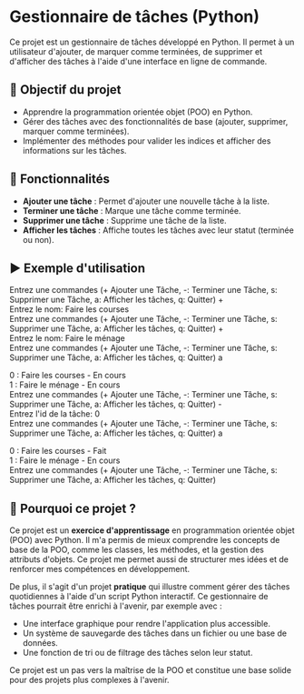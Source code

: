 # Gestionnaire de tâches (Python)

Ce projet est un gestionnaire de tâches développé en Python. Il permet à un utilisateur d'ajouter, de marquer comme terminées, de supprimer et d'afficher des tâches à l'aide d'une interface en ligne de commande.

## 🎯 Objectif du projet

- Apprendre la programmation orientée objet (POO) en Python.
- Gérer des tâches avec des fonctionnalités de base (ajouter, supprimer, marquer comme terminées).
- Implémenter des méthodes pour valider les indices et afficher des informations sur les tâches.

## 🧠 Fonctionnalités

- **Ajouter une tâche** : Permet d'ajouter une nouvelle tâche à la liste.
- **Terminer une tâche** : Marque une tâche comme terminée.
- **Supprimer une tâche** : Supprime une tâche de la liste.
- **Afficher les tâches** : Affiche toutes les tâches avec leur statut (terminée ou non).

## ▶️ Exemple d'utilisation

Entrez une commandes (+ Ajouter une Tâche, -: Terminer une Tâche, s: Supprimer une Tâche, a: Afficher les tâches, q: Quitter) +  
Entrez le nom: Faire les courses  
Entrez une commandes (+ Ajouter une Tâche, -: Terminer une Tâche, s: Supprimer une Tâche, a: Afficher les tâches, q: Quitter) +  
Entrez le nom: Faire le ménage  
Entrez une commandes (+ Ajouter une Tâche, -: Terminer une Tâche, s: Supprimer une Tâche, a: Afficher les tâches, q: Quitter) a  

0 : Faire les courses - En cours  
1 : Faire le ménage - En cours  
Entrez une commandes (+ Ajouter une Tâche, -: Terminer une Tâche, s: Supprimer une Tâche, a: Afficher les tâches, q: Quitter) -  
Entrez l'id de la tâche: 0  
Entrez une commandes (+ Ajouter une Tâche, -: Terminer une Tâche, s: Supprimer une Tâche, a: Afficher les tâches, q: Quitter) a  

0 : Faire les courses - Fait  
1 : Faire le ménage - En cours  
Entrez une commandes (+ Ajouter une Tâche, -: Terminer une Tâche, s: Supprimer une Tâche, a: Afficher les tâches, q: Quitter) 

## 🧠 Pourquoi ce projet ?

Ce projet est un **exercice d'apprentissage** en programmation orientée objet (POO) avec Python. Il m'a permis de mieux comprendre les concepts de base de la POO, comme les classes, les méthodes, et la gestion des attributs d'objets. Ce projet me permet aussi de structurer mes idées et de renforcer mes compétences en développement.

De plus, il s'agit d'un projet **pratique** qui illustre comment gérer des tâches quotidiennes à l'aide d'un script Python interactif. Ce gestionnaire de tâches pourrait être enrichi à l'avenir, par exemple avec :
- Une interface graphique pour rendre l'application plus accessible.
- Un système de sauvegarde des tâches dans un fichier ou une base de données.
- Une fonction de tri ou de filtrage des tâches selon leur statut.

Ce projet est un pas vers la maîtrise de la POO et constitue une base solide pour des projets plus complexes à l'avenir.
